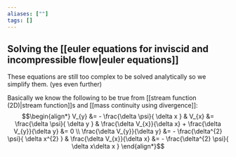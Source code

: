 ```yaml
---
aliases: [""]
tags: []
---
```


## Solving the [[euler equations for inviscid and incompressible flow|euler equations]]

These equations are still too complex to be solved analytically so we simplify them. (yes even further)

Basically we know the following to be true from [[stream function (2D)|stream function]]s and [[mass continuity using divergence]]:
$$\begin{align*}
V_{y} &= - \frac{\delta \psi}{ \delta x } & V_{x} &= \frac{\delta \psi}{ \delta y } & \frac{\delta V_{x}}{\delta x}  + \frac{\delta V_{y}}{\delta y} &= 0 \\
\frac{\delta V_{y}}{\delta y} &= - \frac{\delta^{2} \psi}{ \delta x^{2} } & \frac{\delta V_{x}}{\delta x} &= - \frac{\delta^{2} \psi}{ \delta x\delta x  }
\end{align*}$$
